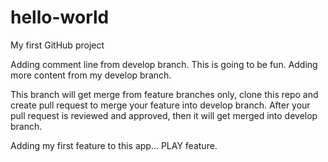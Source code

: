 # hello-world
My first GitHub project

Adding comment line from develop branch. This is going to be fun.
Adding more content from my develop branch.

This branch will get merge from feature branches only, clone this repo and create pull request to merge your feature into develop branch.
After your pull request is reviewed and approved, then it will get merged into develop branch.

Adding my first feature to this app... PLAY feature.

